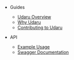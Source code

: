 -   Guides
    -   [Udaru Overview](overview.md)
    -   [Why Udaru](why-udaru.md)
    -   [Contributing to Udaru](contributing.md)

-   API
    -   [Example Usage](example.md)
    -   [Swagger Documentation](swagger/index.html ":ignore")
